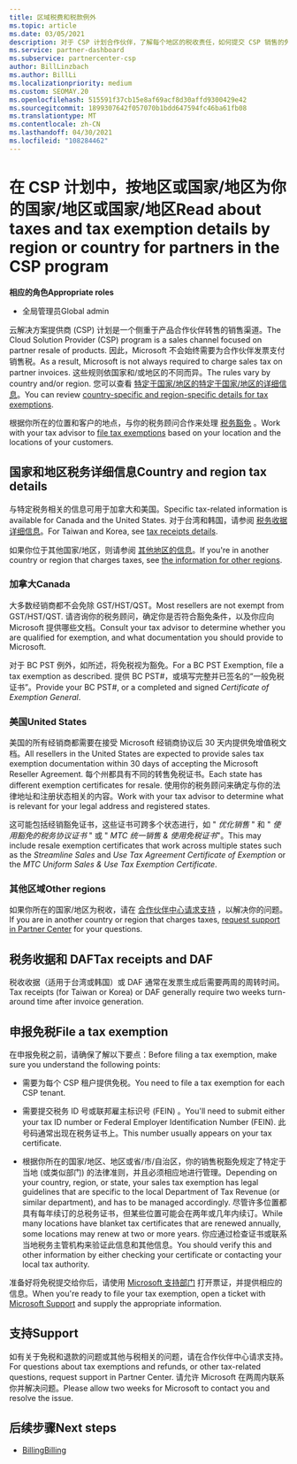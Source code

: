 ```yaml
---
title: 区域税费和税款例外
ms.topic: article
ms.date: 03/05/2021
description: 对于 CSP 计划合作伙伴，了解每个地区的税收责任，如何提交 CSP 销售的免税，以及如何获取对税务问题的支持。
ms.service: partner-dashboard
ms.subservice: partnercenter-csp
author: BillLinzbach
ms.author: BillLi
ms.localizationpriority: medium
ms.custom: SEOMAY.20
ms.openlocfilehash: 515591f37cb15e8af69acf8d30affd9300429e42
ms.sourcegitcommit: 1899307642f057070b1bdd647594fc46ba61fb08
ms.translationtype: MT
ms.contentlocale: zh-CN
ms.lasthandoff: 04/30/2021
ms.locfileid: "108284462"
---
```

# <a name="read-about-taxes-and-tax-exemption-details-by-region-or-country-for-partners-in-the-csp-program"></a><span data-ttu-id="93a0e-103">在 CSP 计划中，按地区或国家/地区为你的国家/地区或国家/地区</span><span class="sxs-lookup"><span data-stu-id="93a0e-103">Read about taxes and tax exemption details by region or country for partners in the CSP program</span></span>

<span data-ttu-id="93a0e-104">**相应的角色**</span><span class="sxs-lookup"><span data-stu-id="93a0e-104">**Appropriate roles**</span></span>

- <span data-ttu-id="93a0e-105">全局管理员</span><span class="sxs-lookup"><span data-stu-id="93a0e-105">Global admin</span></span>

<span data-ttu-id="93a0e-106">云解决方案提供商 (CSP) 计划是一个侧重于产品合作伙伴转售的销售渠道。</span><span class="sxs-lookup"><span data-stu-id="93a0e-106">The Cloud Solution Provider (CSP) program is a sales channel focused on partner resale of products.</span></span> <span data-ttu-id="93a0e-107">因此，Microsoft 不会始终需要为合作伙伴发票支付销售税。</span><span class="sxs-lookup"><span data-stu-id="93a0e-107">As a result, Microsoft is not always required to charge sales tax on partner invoices.</span></span> <span data-ttu-id="93a0e-108">这些规则依国家和/或地区的不同而异。</span><span class="sxs-lookup"><span data-stu-id="93a0e-108">The rules vary by country and/or region.</span></span> <span data-ttu-id="93a0e-109">您可以查看 [特定于国家/地区的特定于国家/地区的详细信息](#country-and-region-tax-details)。</span><span class="sxs-lookup"><span data-stu-id="93a0e-109">You can review [country-specific and region-specific details for tax exemptions](#country-and-region-tax-details).</span></span>

<span data-ttu-id="93a0e-110">根据你所在的位置和客户的地点，与你的税务顾问合作来处理 [税务豁免](#file-a-tax-exemption) 。</span><span class="sxs-lookup"><span data-stu-id="93a0e-110">Work with your tax advisor to [file tax exemptions](#file-a-tax-exemption) based on your location and the locations of your customers.</span></span>

## <a name="country-and-region-tax-details"></a><span data-ttu-id="93a0e-111">国家和地区税务详细信息</span><span class="sxs-lookup"><span data-stu-id="93a0e-111">Country and region tax details</span></span>

<span data-ttu-id="93a0e-112">与特定税务相关的信息可用于加拿大和美国。</span><span class="sxs-lookup"><span data-stu-id="93a0e-112">Specific tax-related information is available for Canada and the United States.</span></span> <span data-ttu-id="93a0e-113">对于台湾和韩国，请参阅 [税务收据详细信息](#tax-receipts-and-daf)。</span><span class="sxs-lookup"><span data-stu-id="93a0e-113">For Taiwan and Korea, see [tax receipts details](#tax-receipts-and-daf).</span></span>

<span data-ttu-id="93a0e-114">如果你位于其他国家/地区，则请参阅 [其他地区的信息](#other-regions)。</span><span class="sxs-lookup"><span data-stu-id="93a0e-114">If you're in another country or region that charges taxes, see [the information for other regions](#other-regions).</span></span>


### <a name="canada"></a><span data-ttu-id="93a0e-115">加拿大</span><span class="sxs-lookup"><span data-stu-id="93a0e-115">Canada</span></span>

<span data-ttu-id="93a0e-116">大多数经销商都不会免除 GST/HST/QST。</span><span class="sxs-lookup"><span data-stu-id="93a0e-116">Most resellers are not exempt from GST/HST/QST.</span></span> <span data-ttu-id="93a0e-117">请咨询你的税务顾问，确定你是否符合豁免条件，以及你应向 Microsoft 提供哪些文档。</span><span class="sxs-lookup"><span data-stu-id="93a0e-117">Consult your tax advisor to determine whether you are qualified for exemption, and what documentation you should provide to Microsoft.</span></span>

<span data-ttu-id="93a0e-118">对于 BC PST 例外，如所述，将免税视为豁免。</span><span class="sxs-lookup"><span data-stu-id="93a0e-118">For a BC PST Exemption, file a tax exemption as described.</span></span> <span data-ttu-id="93a0e-119">提供 BC PST#，或填写完整并已签名的“一般免税证书”。</span><span class="sxs-lookup"><span data-stu-id="93a0e-119">Provide your BC PST#, or a completed and signed *Certificate of Exemption General*.</span></span>

### <a name="united-states"></a><span data-ttu-id="93a0e-120">美国</span><span class="sxs-lookup"><span data-stu-id="93a0e-120">United States</span></span>

<span data-ttu-id="93a0e-121">美国的所有经销商都需要在接受 Microsoft 经销商协议后 30 天内提供免增值税文档。</span><span class="sxs-lookup"><span data-stu-id="93a0e-121">All resellers in the United States are expected to provide sales tax exemption documentation within 30 days of accepting the Microsoft Reseller Agreement.</span></span> <span data-ttu-id="93a0e-122">每个州都具有不同的转售免税证书。</span><span class="sxs-lookup"><span data-stu-id="93a0e-122">Each state has different exemption certificates for resale.</span></span> <span data-ttu-id="93a0e-123">使用你的税务顾问来确定与你的法律地址和注册状态相关的内容。</span><span class="sxs-lookup"><span data-stu-id="93a0e-123">Work with your tax advisor to determine what is relevant for your legal address and registered states.</span></span>

<span data-ttu-id="93a0e-124">这可能包括经销豁免证书，这些证书可跨多个状态进行，如 " *优化销售* " 和 " *使用豁免的税务协议证书* " 或 " *MTC 统一销售 & 使用免税证书*"。</span><span class="sxs-lookup"><span data-stu-id="93a0e-124">This may include resale exemption certificates that work across multiple states such as the *Streamline Sales* and *Use Tax Agreement Certificate of Exemption* or the *MTC Uniform Sales & Use Tax Exemption Certificate*.</span></span>

### <a name="other-regions"></a><span data-ttu-id="93a0e-125">其他区域</span><span class="sxs-lookup"><span data-stu-id="93a0e-125">Other regions</span></span>

<span data-ttu-id="93a0e-126">如果你所在的国家/地区为税收，请在 [合作伙伴中心请求支持](#support) ，以解决你的问题。</span><span class="sxs-lookup"><span data-stu-id="93a0e-126">If you are in another country or region that charges taxes, [request support in Partner Center](#support) for your questions.</span></span>

## <a name="tax-receipts-and-daf"></a><span data-ttu-id="93a0e-127">税务收据和 DAF</span><span class="sxs-lookup"><span data-stu-id="93a0e-127">Tax receipts and DAF</span></span>

<span data-ttu-id="93a0e-128">税收收据（适用于台湾或韩国）或 DAF 通常在发票生成后需要两周的周转时间。</span><span class="sxs-lookup"><span data-stu-id="93a0e-128">Tax receipts (for Taiwan or Korea) or DAF generally require two weeks turn-around time after invoice generation.</span></span>

## <a name="file-a-tax-exemption"></a><span data-ttu-id="93a0e-129">申报免税</span><span class="sxs-lookup"><span data-stu-id="93a0e-129">File a tax exemption</span></span>

<span data-ttu-id="93a0e-130">在申报免税之前，请确保了解以下要点：</span><span class="sxs-lookup"><span data-stu-id="93a0e-130">Before filing a tax exemption, make sure you understand the following points:</span></span>

- <span data-ttu-id="93a0e-131">需要为每个 CSP 租户提供免税。</span><span class="sxs-lookup"><span data-stu-id="93a0e-131">You need to file a tax exemption for each CSP tenant.</span></span>

- <span data-ttu-id="93a0e-132">需要提交税务 ID 号或联邦雇主标识号 (FEIN) 。</span><span class="sxs-lookup"><span data-stu-id="93a0e-132">You'll need to submit either your tax ID number or Federal Employer Identification Number (FEIN).</span></span> <span data-ttu-id="93a0e-133">此号码通常出现在税务证书上。</span><span class="sxs-lookup"><span data-stu-id="93a0e-133">This number usually appears on your tax certificate.</span></span>

- <span data-ttu-id="93a0e-134">根据你所在的国家/地区、地区或省/市/自治区，你的销售税豁免规定了特定于当地 (或类似部门) 的法律准则，并且必须相应地进行管理。</span><span class="sxs-lookup"><span data-stu-id="93a0e-134">Depending on your country, region, or state, your sales tax exemption has legal guidelines that are specific to the local Department of Tax Revenue (or similar department), and has to be managed accordingly.</span></span> <span data-ttu-id="93a0e-135">尽管许多位置都具有每年续订的总税务证书，但某些位置可能会在两年或几年内续订。</span><span class="sxs-lookup"><span data-stu-id="93a0e-135">While many locations have blanket tax certificates that are renewed annually, some locations may renew at two or more years.</span></span> <span data-ttu-id="93a0e-136">你应通过检查证书或联系当地税务主管机构来验证此信息和其他信息。</span><span class="sxs-lookup"><span data-stu-id="93a0e-136">You should verify this and other information by either checking your certificate or contacting your local tax authority.</span></span>

<span data-ttu-id="93a0e-137">准备好将免税提交给你后，请使用 [Microsoft 支持部门](https://partner.microsoft.com/dashboard/support/csp/servicerequests/create?stage=2&topicid=92930319-ced6-c18b-d7a6-d62b22d60aa5) 打开票证，并提供相应的信息。</span><span class="sxs-lookup"><span data-stu-id="93a0e-137">When you're ready to file your tax exemption, open a ticket with [Microsoft Support](https://partner.microsoft.com/dashboard/support/csp/servicerequests/create?stage=2&topicid=92930319-ced6-c18b-d7a6-d62b22d60aa5) and supply the appropriate information.</span></span>

## <a name="support"></a><span data-ttu-id="93a0e-138">支持</span><span class="sxs-lookup"><span data-stu-id="93a0e-138">Support</span></span>

<span data-ttu-id="93a0e-139">如有关于免税和退款的问题或其他与税相关的问题，请在合作伙伴中心请求支持。</span><span class="sxs-lookup"><span data-stu-id="93a0e-139">For questions about tax exemptions and refunds, or other tax-related questions, request support in Partner Center.</span></span> <span data-ttu-id="93a0e-140">请允许 Microsoft 在两周内联系你并解决问题。</span><span class="sxs-lookup"><span data-stu-id="93a0e-140">Please allow two weeks for Microsoft to contact you and resolve the issue.</span></span>

## <a name="next-steps"></a><span data-ttu-id="93a0e-141">后续步骤</span><span class="sxs-lookup"><span data-stu-id="93a0e-141">Next steps</span></span>

- [<span data-ttu-id="93a0e-142">Billing</span><span class="sxs-lookup"><span data-stu-id="93a0e-142">Billing</span></span>](billing.md)
